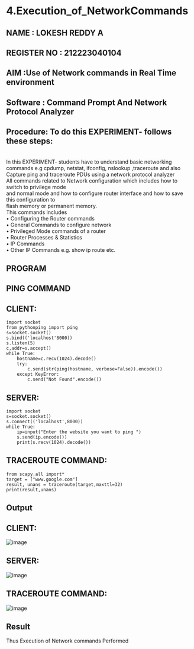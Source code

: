 # 4.Execution_of_NetworkCommands
## NAME : LOKESH REDDY A
## REGISTER NO : 212223040104

## AIM :Use of Network commands in Real Time environment
## Software : Command Prompt And Network Protocol Analyzer
## Procedure: To do this EXPERIMENT- follows these steps:
<BR>
In this EXPERIMENT- students have to understand basic networking commands e.g cpdump, netstat, ifconfig, nslookup ,traceroute and also Capture ping and traceroute PDUs using a network protocol analyzer 
<BR>
All commands related to Network configuration which includes how to switch to privilege mode
<BR>
and normal mode and how to configure router interface and how to save this configuration to
<BR>
flash memory or permanent memory.
<BR>
This commands includes
<BR>
• Configuring the Router commands
<BR>
• General Commands to configure network
<BR>
• Privileged Mode commands of a router 
<BR>
• Router Processes & Statistics
<BR>
• IP Commands
<BR>
• Other IP Commands e.g. show ip route etc.
<BR>

## PROGRAM 
## PING COMMAND

## CLIENT:
```
import socket 
from pythonping import ping 
s=socket.socket() 
s.bind(('localhost'8000)) 
s.listen(5) 
c,addr=s.accept() 
while True: 
    hostname=c.recv(1024).decode() 
    try: 
        c.send(str(ping(hostname, verbose=False)).encode()) 
    except KeyError: 
        c.send("Not Found".encode())
```
## SERVER:
```
import socket 
s=socket.socket() 
s.connect(('localhost',8000)) 
while True: 
    ip=input("Enter the website you want to ping ") 
    s.send(ip.encode()) 
    print(s.recv(1024).decode())
```    
## TRACEROUTE COMMAND:
```
from scapy.all import*     
target = ["www.google.com"]     
result, unans = traceroute(target,maxttl=32) 
print(result,unans)
```
## Output
## CLIENT:
![image](https://github.com/Lokeshreddya31/4.Execution_of_NetworkCommends/assets/144870682/4502e254-2193-4a87-ab7e-19a189dcade5)

## SERVER:
![image](https://github.com/Lokeshreddya31/4.Execution_of_NetworkCommends/assets/144870682/2bbfeb01-0e8c-4a96-9000-097dd1272510)

## TRACEROUTE COMMAND:
![image](https://github.com/Lokeshreddya31/4.Execution_of_NetworkCommends/assets/144870682/069c14cd-63d0-44ac-a458-1b6d0192a3d7)

## Result
Thus Execution of Network commands Performed 
